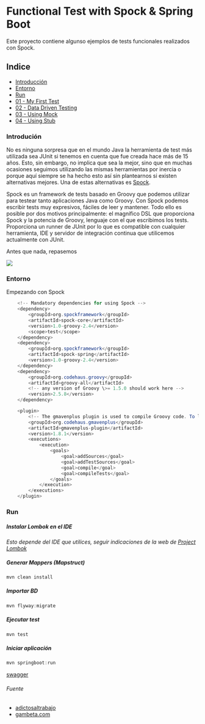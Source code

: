 # Functional Test with Spock & Spring Boot

Este proyecto contiene algunso ejemplos de tests funcionales realizados con Spock.

## Indice

* [Introducción](#Introducción)
* [Entorno](#Entorno)
* [Run](#Run)
* [01 - My First Test](https://github.com/ewatemberg/functional-test-spock/blob/master/doc/01%20-%20MyFirstTest.md)
* [02 - Data Driven Testing](https://github.com/ewatemberg/functional-test-spock/blob/master/doc/02%20-%20DataDrivenTesting.md)
* [03 - Using Mock](https://github.com/ewatemberg/functional-test-spock/blob/master/doc/03%20-%20UsingMock.md)
* [04 - Using Stub](https://github.com/ewatemberg/functional-test-spock/blob/master/doc/04%20-%20UsingStub.md)


### Introdución
No es ninguna sorpresa que en el mundo Java la herramienta de test más utilizada sea JUnit si tenemos en cuenta que fue creada hace más de 15 años. Esto, sin embargo, no implica que sea la mejor, sino que en muchas ocasiones seguimos utilizando las mismas herramientas por inercia o porque aquí siempre se ha hecho esto así sin plantearnos si existen alternativas mejores. Una de estas alternativas es [Spock](https://github.com/spockframework/spock).

Spock es un framework de tests basado en Groovy que podemos utilizar para testear tanto aplicaciones Java como Groovy. Con Spock podemos escribir tests muy expresivos, fáciles de leer y mantener. Todo ello es posible por dos motivos principalmente: el magnífico DSL que proporciona Spock y la potencia de Groovy, lenguaje con el que escribimos los tests.
Proporciona un runner de JUnit por lo que es compatible con cualquier herramienta, IDE y servidor de integración continua que utilicemos actualmente con JUnit.

Antes que nada, repasemos 

![](https://github.com/ewatemberg/functional-test-spock/blob/master/doc/img/Ideal%20Test%20Pyramid.jpeg?raw=true)

### Entorno
Empezando con Spock
```java
    <!-- Mandatory dependencies for using Spock -->
    <dependency>
        <groupId>org.spockframework</groupId>
        <artifactId>spock-core</artifactId>
        <version>1.0-groovy-2.4</version>
        <scope>test</scope>
    </dependency>
    <dependency>
        <groupId>org.spockframework</groupId>
        <artifactId>spock-spring</artifactId>
        <version>1.0-groovy-2.4</version>
    </dependency>
    <dependency>
        <groupId>org.codehaus.groovy</groupId>
        <artifactId>groovy-all</artifactId>
        <!-- any version of Groovy \>= 1.5.0 should work here -->
        <version>2.5.8</version>
    </dependency>
```

```java
    <plugin>
        <!-- The gmavenplus plugin is used to compile Groovy code. To learn more about this plugin, visit https://github.com/groovy/GMavenPlus/wiki -->
        <groupId>org.codehaus.gmavenplus</groupId>
        <artifactId>gmavenplus-plugin</artifactId>
        <version>1.8.1</version>
        <executions>
            <execution>
                <goals>
                    <goal>addSources</goal>
                    <goal>addTestSources</goal>
                    <goal>compile</goal>
                    <goal>compileTests</goal>
                </goals>
            </execution>
        </executions>
    </plugin>
```

### Run

##### Instalar Lombok en el IDE

_Esto depende del IDE que utilices, seguir indicaciones de la web de [Project Lombok](https://projectlombok.org/)_


##### Generar Mappers (Mapstruct)

```java
mvn clean install
```

##### Importar BD

```java
mvn flyway:migrate
```

##### Ejecutar test

```java
mvn test
```

##### Iniciar aplicación

```java
mvn springboot:run
```  

[swagger](http://localhost:8080/swagger-ui.html)

###### Fuente

* [adictosaltrabajo](https://www.adictosaltrabajo.com/2016/02/05/tests-funcionales-con-spock-y-geb-para-una-aplicacion-spring-boot/)
* [gambeta.com](https://www.genbeta.com/desarrollo/testeando-tus-aplicaciones-java-con-spock-tests-mas-expresivos-faciles-de-leer-y-mantener)


